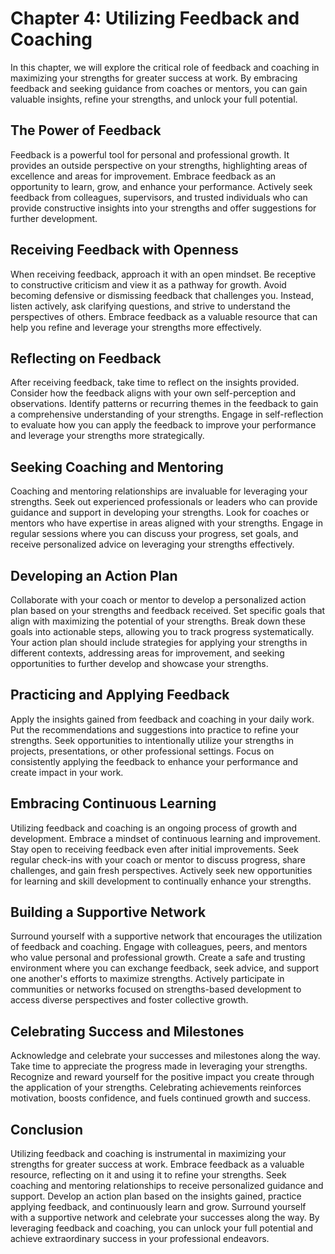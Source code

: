 Chapter 4: Utilizing Feedback and Coaching
==========================================

In this chapter, we will explore the critical role of feedback and coaching in maximizing your strengths for greater success at work. By embracing feedback and seeking guidance from coaches or mentors, you can gain valuable insights, refine your strengths, and unlock your full potential.

The Power of Feedback
---------------------

Feedback is a powerful tool for personal and professional growth. It provides an outside perspective on your strengths, highlighting areas of excellence and areas for improvement. Embrace feedback as an opportunity to learn, grow, and enhance your performance. Actively seek feedback from colleagues, supervisors, and trusted individuals who can provide constructive insights into your strengths and offer suggestions for further development.

Receiving Feedback with Openness
--------------------------------

When receiving feedback, approach it with an open mindset. Be receptive to constructive criticism and view it as a pathway for growth. Avoid becoming defensive or dismissing feedback that challenges you. Instead, listen actively, ask clarifying questions, and strive to understand the perspectives of others. Embrace feedback as a valuable resource that can help you refine and leverage your strengths more effectively.

Reflecting on Feedback
----------------------

After receiving feedback, take time to reflect on the insights provided. Consider how the feedback aligns with your own self-perception and observations. Identify patterns or recurring themes in the feedback to gain a comprehensive understanding of your strengths. Engage in self-reflection to evaluate how you can apply the feedback to improve your performance and leverage your strengths more strategically.

Seeking Coaching and Mentoring
------------------------------

Coaching and mentoring relationships are invaluable for leveraging your strengths. Seek out experienced professionals or leaders who can provide guidance and support in developing your strengths. Look for coaches or mentors who have expertise in areas aligned with your strengths. Engage in regular sessions where you can discuss your progress, set goals, and receive personalized advice on leveraging your strengths effectively.

Developing an Action Plan
-------------------------

Collaborate with your coach or mentor to develop a personalized action plan based on your strengths and feedback received. Set specific goals that align with maximizing the potential of your strengths. Break down these goals into actionable steps, allowing you to track progress systematically. Your action plan should include strategies for applying your strengths in different contexts, addressing areas for improvement, and seeking opportunities to further develop and showcase your strengths.

Practicing and Applying Feedback
--------------------------------

Apply the insights gained from feedback and coaching in your daily work. Put the recommendations and suggestions into practice to refine your strengths. Seek opportunities to intentionally utilize your strengths in projects, presentations, or other professional settings. Focus on consistently applying the feedback to enhance your performance and create impact in your work.

Embracing Continuous Learning
-----------------------------

Utilizing feedback and coaching is an ongoing process of growth and development. Embrace a mindset of continuous learning and improvement. Stay open to receiving feedback even after initial improvements. Seek regular check-ins with your coach or mentor to discuss progress, share challenges, and gain fresh perspectives. Actively seek new opportunities for learning and skill development to continually enhance your strengths.

Building a Supportive Network
-----------------------------

Surround yourself with a supportive network that encourages the utilization of feedback and coaching. Engage with colleagues, peers, and mentors who value personal and professional growth. Create a safe and trusting environment where you can exchange feedback, seek advice, and support one another's efforts to maximize strengths. Actively participate in communities or networks focused on strengths-based development to access diverse perspectives and foster collective growth.

Celebrating Success and Milestones
----------------------------------

Acknowledge and celebrate your successes and milestones along the way. Take time to appreciate the progress made in leveraging your strengths. Recognize and reward yourself for the positive impact you create through the application of your strengths. Celebrating achievements reinforces motivation, boosts confidence, and fuels continued growth and success.

Conclusion
----------

Utilizing feedback and coaching is instrumental in maximizing your strengths for greater success at work. Embrace feedback as a valuable resource, reflecting on it and using it to refine your strengths. Seek coaching and mentoring relationships to receive personalized guidance and support. Develop an action plan based on the insights gained, practice applying feedback, and continuously learn and grow. Surround yourself with a supportive network and celebrate your successes along the way. By leveraging feedback and coaching, you can unlock your full potential and achieve extraordinary success in your professional endeavors.

